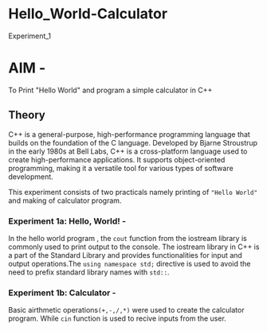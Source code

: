 # Hello_World-Calculator
Experiment_1
# AIM - 
To Print "Hello World" and program a simple calculator in C++

## Theory

C++ is a general-purpose, high-performance programming language that builds on the foundation of the C language. Developed by Bjarne Stroustrup in the early 1980s at Bell Labs, C++ is a cross-platform language used to create high-performance applications. It supports object-oriented programming, making it a versatile tool for various types of software development.

This experiment consists of two practicals namely printing of `"Hello World"` and making of calculator program.
### Experiment 1a: Hello, World! - 
In the hello world program , the `cout` function from the iostream library is commonly used to print output to the console. The iostream library in C++ is a part of the Standard Library and provides functionalities for input and output operations.The `using namespace std;` directive is used to avoid the need to prefix standard library names with `std::`.

### Experiment 1b: Calculator - 
Basic airthmetic operations`(+,-,/,*)` were used to create the calculator program. While `cin` function is used to recive inputs from the user.
